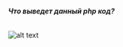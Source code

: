###### **Что выведет данный php код?**

![alt text](https://drive.google.com/file/d/1b-2ehHPQeJWSJUPBmnT4PLatdaRM9mU1/edit)
